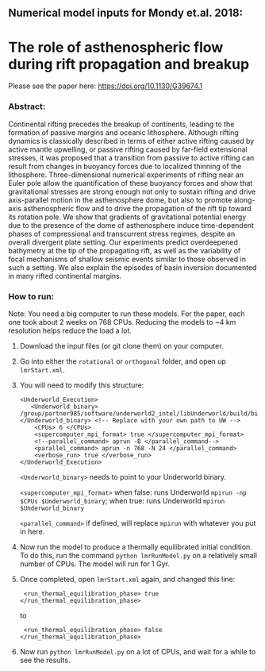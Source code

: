 ## Numerical model inputs for Mondy et.al. 2018: 
# The role of asthenospheric flow during rift propagation and breakup

Please see the paper here: https://doi.org/10.1130/G39674.1

### Abstract:
Continental rifting precedes the breakup of continents, leading to the formation of passive margins and oceanic lithosphere. Although rifting dynamics is classically described in terms of either active rifting caused by active mantle upwelling, or passive rifting caused by far-field extensional stresses, it was proposed that a transition from passive to active rifting can result from changes in buoyancy forces due to localized thinning of the lithosphere. Three-dimensional numerical experiments of rifting near an Euler pole allow the quantification of these buoyancy forces and show that gravitational stresses are strong enough not only to sustain rifting and drive axis-parallel motion in the asthenosphere dome, but also to promote along-axis asthenospheric flow and to drive the propagation of the rift tip toward its rotation pole. We show that gradients of gravitational potential energy due to the presence of the dome of asthenosphere induce time-dependent phases of compressional and transcurrent stress regimes, despite an overall divergent plate setting. Our experiments predict overdeepened bathymetry at the tip of the propagating rift, as well as the variability of focal mechanisms of shallow seismic events similar to those observed in such a setting. We also explain the episodes of basin inversion documented in many rifted continental margins.

### How to run:
Note:
You need a big computer to run these models. For the paper, each one took about 2 weeks on 768 CPUs. Reducing the models to ~4 km resolution helps reduce the load a lot.

1) Download the input files (or git clone them) on your computer.
2) Go into either the `rotational` or `orthogonal` folder, and open up `lmrStart.xml`.
3) You will need to modify this structure:
    ```
    <Underworld_Execution>
       <Underworld_binary> /group/partner985/software/underworld2_intel/libUnderworld/build/bin/Underworld </Underworld_binary> <!-- Replace with your own path to UW -->
        <CPUs> 6 </CPUs>
        <supercomputer_mpi_format> true </supercomputer_mpi_format>
        <!--parallel_command> aprun -B </parallel_command-->
        <parallel_command> aprun -n 768 -N 24 </parallel_command>
        <verbose_run> true </verbose_run>
    </Underworld_Execution>
    ```
    `<Underworld_binary>` needs to point to your Underworld binary. 
    
    
    `<supercomputer_mpi_format>` when false: runs Underworld `mpirun -np $CPUs $Underworld_binary`; when true: runs Underworld `mpirun $Underworld_binary`
    
    
    `<parallel_command>` if defined, will replace `mpirun` with whatever you put in here.
    
4) Now run the model to produce a thermally equilibrated initial condition. To do this, run the command `python lmrRunModel.py` on a relatively small number of CPUs. The model will run for 1 Gyr.

5) Once completed, open `lmrStart.xml` again, and changed this line:
    ```
     <run_thermal_equilibration_phase> true </run_thermal_equilibration_phase>
    ```
    to
    ```
     <run_thermal_equilibration_phase> false </run_thermal_equilibration_phase>
    ```
6) Now run `python lmrRunModel.py` on a lot of CPUs, and wait for a while to see the results.
